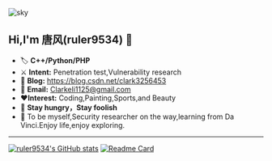 ![sky](https://user-images.githubusercontent.com/19742969/142717283-6c4f0677-1e33-4e36-9a48-f361b3c998d0.jpg)
## **Hi,I'm 唐风(ruler9534)  ​:deciduous_tree:​**
- :label: **C++/Python/PHP**   
- :crossed_swords: **Intent:** Penetration test,Vulnerability research
- :dart: **Blog:** https://blog.csdn.net/clark3256453                          
- :e-mail: **Email:** Clarkeli1125@gmail.com                                                                
- :heart:**Interest:** Coding,Painting,Sports,and Beauty
-  :battery: **Stay hungry，Stay foolish**
- :facepunch: To be myself,Security researcher on the way,learning from Da Vinci.Enjoy life,enjoy exploring.
---
  [![ruler9534's GitHub stats](https://github-readme-stats.vercel.app/api?username=ruler9534)](https://github.com/anuraghazra/github-readme-stats)
  [![Readme Card](https://github-readme-stats.vercel.app/api/pin/?username=ruler9534&repo=github-readme-stats)](https://github.com/ruler9534/github-readme-stats)





